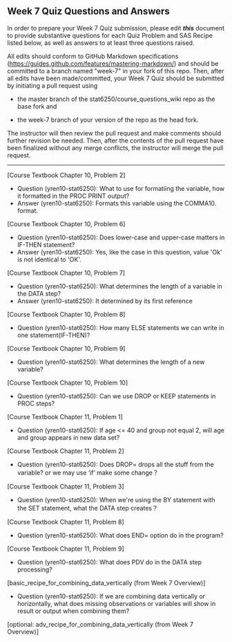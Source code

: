 ## Week 7 Quiz Questions and Answers

In order to prepare your Week 7 Quiz submission, please edit ***this*** document to provide substantive questions for each Quiz Problem and SAS Recipe listed below, as well as answers to at least three questions raised.

All edits should conform to GitHub Markdown specifications (https://guides.github.com/features/mastering-markdown/) and should be committed to a branch named "week-7" in your fork of this repo. Then, after all edits have been made/committed, your Week 7 Quiz should be submitted by initiating a pull request using

- the master branch of the stat6250/course_questions_wiki repo as the base fork and

- the week-7 branch of your version of the repo as the head fork.

The instructor will then review the pull request and make comments should further revision be needed. Then, after the contents of the pull request have been finalized without any merge conflicts, the instructor will merge the pull request.

********************************************************************************



[Course Textbook Chapter 10, Problem 2]
- Question (yren10-stat6250): What to use for formatiing the variable, how it formatted in the PROC PRINT output?
- Answer (yren10-stat6250):  Formats this variable using the COMMA10. format. 

[Course Textbook Chapter 10, Problem 6]
- Question (yren10-stat6250): Does lower-case and upper-case matters in IF-THEN statement?
- Answer (yren10-stat6250): Yes, like the case in this question, value 'Ok' is not identical to 'OK'.

[Course Textbook Chapter 10, Problem 7]
- Question (yren10-stat6250): What determines the length of a variable in the DATA step?
- Answer (yren10-stat6250): It determined by its first reference

[Course Textbook Chapter 10, Problem 8]
- Question (yren10-stat6250): How many  ELSE statements we can write in one statement(IF-THEN)?


[Course Textbook Chapter 10, Problem 9]
- Question (yren10-stat6250): What determines the length of a new variable?


[Course Textbook Chapter 10, Problem 10]
- Question (yren10-stat6250):  Can we use DROP or KEEP statements in PROC steps?


[Course Textbook Chapter 11, Problem 1]
- Question (yren10-stat6250): If age <= 40 and group not equal 2, will age and group appears in new data set? 


[Course Textbook Chapter 11, Problem 2]
- Question (yren10-stat6250): Does DROP= drops all the stuff from the variable? or we may use ‘if’ make some change？


[Course Textbook Chapter 11, Problem 3]
- Question (yren10-stat6250): When we're using the BY statement with the SET statement, what the DATA step creates？


[Course Textbook Chapter 11, Problem 8]
- Question (yren10-stat6250): What does END= option do in the program?


[Course Textbook Chapter 11, Problem 9]
- Question (yren10-stat6250): What does PDV do in the DATA step processing?


[basic_recipe_for_combining_data_vertically (from Week 7 Overview)]
- Question (yren10-stat6250): If we are combining data vertically or horizontally, what does missing observations or variables will show in result or output when combining them?

[optional: adv_recipe_for_combining_data_vertically (from Week 7 Overview)]



